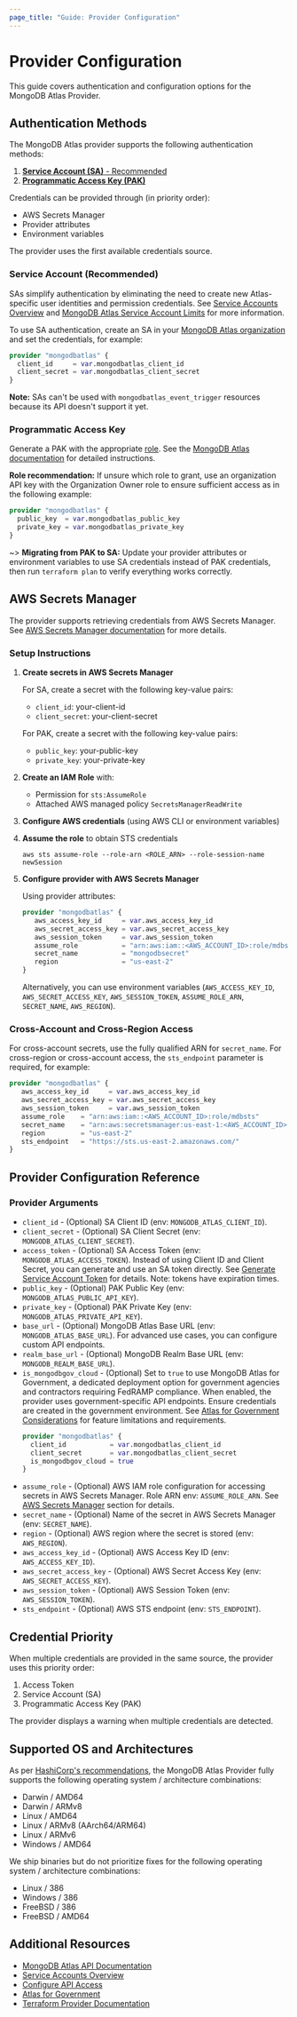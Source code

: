 ```yaml
---
page_title: "Guide: Provider Configuration"
---
```


# Provider Configuration

This guide covers authentication and configuration options for the MongoDB Atlas Provider.

## Authentication Methods

The MongoDB Atlas provider supports the following authentication methods:

1. [**Service Account (SA)** - Recommended](#service-account-recommended)
2. [**Programmatic Access Key (PAK)**](#programmatic-access-key)

Credentials can be provided through (in priority order):

- AWS Secrets Manager
- Provider attributes
- Environment variables

The provider uses the first available credentials source.

### Service Account (Recommended)

SAs simplify authentication by eliminating the need to create new Atlas-specific user identities and permission credentials. See [Service Accounts Overview](https://www.mongodb.com/docs/atlas/api/service-accounts-overview/) and [MongoDB Atlas Service Account Limits](https://www.mongodb.com/docs/manual/reference/limits/#mongodb-atlas-service-account-limits) for more information.

To use SA authentication, create an SA in your [MongoDB Atlas organization](https://www.mongodb.com/docs/atlas/configure-api-access/#grant-programmatic-access-to-an-organization) and set the credentials, for example:

```terraform
provider "mongodbatlas" {
  client_id     = var.mongodbatlas_client_id
  client_secret = var.mongodbatlas_client_secret
}
```

**Note:** SAs can't be used with `mongodbatlas_event_trigger` resources because its API doesn't support it yet.

### Programmatic Access Key

Generate a PAK with the appropriate [role](https://docs.atlas.mongodb.com/reference/user-roles/). See the [MongoDB Atlas documentation](https://www.mongodb.com/docs/atlas/configure-api-access-org/) for detailed instructions.

**Role recommendation:** If unsure which role to grant, use an organization API key with the Organization Owner role to ensure sufficient access as in the following example:

```terraform
provider "mongodbatlas" {
  public_key  = var.mongodbatlas_public_key
  private_key = var.mongodbatlas_private_key
}
```

~> **Migrating from PAK to SA:** Update your provider attributes or environment variables to use SA credentials instead of PAK credentials, then run `terraform plan` to verify everything works correctly.

## AWS Secrets Manager

The provider supports retrieving credentials from AWS Secrets Manager. See [AWS Secrets Manager documentation](https://docs.aws.amazon.com/secretsmanager/latest/userguide/intro.html) for more details.

### Setup Instructions

1. **Create secrets in AWS Secrets Manager**

   For SA, create a secret with the following key-value pairs:
   - `client_id`: your-client-id
   - `client_secret`: your-client-secret

   For PAK, create a secret with the following key-value pairs:
   - `public_key`: your-public-key
   - `private_key`: your-private-key

2. **Create an IAM Role** with:
   - Permission for `sts:AssumeRole`
   - Attached AWS managed policy `SecretsManagerReadWrite`

3. **Configure AWS credentials** (using AWS CLI or environment variables)

4. **Assume the role** to obtain STS credentials

   ```shell
   aws sts assume-role --role-arn <ROLE_ARN> --role-session-name newSession
   ```

5. **Configure provider with AWS Secrets Manager**

   Using provider attributes:

   ```terraform
   provider "mongodbatlas" {
      aws_access_key_id     = var.aws_access_key_id
      aws_secret_access_key = var.aws_secret_access_key
      aws_session_token     = var.aws_session_token
      assume_role           = "arn:aws:iam::<AWS_ACCOUNT_ID>:role/mdbsts"
      secret_name           = "mongodbsecret"
      region                = "us-east-2"
   }
   ```

   Alternatively, you can use environment variables (`AWS_ACCESS_KEY_ID`, `AWS_SECRET_ACCESS_KEY`, `AWS_SESSION_TOKEN`, `ASSUME_ROLE_ARN`, `SECRET_NAME`, `AWS_REGION`).

### Cross-Account and Cross-Region Access

For cross-account secrets, use the fully qualified ARN for `secret_name`. For cross-region or cross-account access, the `sts_endpoint` parameter is required, for example:

```terraform
provider "mongodbatlas" {
   aws_access_key_id     = var.aws_access_key_id
   aws_secret_access_key = var.aws_secret_access_key
   aws_session_token     = var.aws_session_token
   assume_role    = "arn:aws:iam::<AWS_ACCOUNT_ID>:role/mdbsts"
   secret_name    = "arn:aws:secretsmanager:us-east-1:<AWS_ACCOUNT_ID>:secret:test789-TO06Hy"
   region         = "us-east-2"
   sts_endpoint   = "https://sts.us-east-2.amazonaws.com/"
}
```

## Provider Configuration Reference

### Provider Arguments

* `client_id` - (Optional) SA Client ID (env: `MONGODB_ATLAS_CLIENT_ID`).
* `client_secret` - (Optional) SA Client Secret (env: `MONGODB_ATLAS_CLIENT_SECRET`).
* `access_token` - (Optional) SA Access Token (env: `MONGODB_ATLAS_ACCESS_TOKEN`). Instead of using Client ID and Client Secret, you can generate and use an SA token directly. See [Generate Service Account Token](https://www.mongodb.com/docs/atlas/api/service-accounts/generate-oauth2-token/#std-label-generate-oauth2-token-atlas) for details. Note: tokens have expiration times.
* `public_key` - (Optional) PAK Public Key (env: `MONGODB_ATLAS_PUBLIC_API_KEY`).
* `private_key` - (Optional) PAK Private Key (env: `MONGODB_ATLAS_PRIVATE_API_KEY`).
* `base_url` - (Optional) MongoDB Atlas Base URL (env: `MONGODB_ATLAS_BASE_URL`). For advanced use cases, you can configure custom API endpoints.
* `realm_base_url` - (Optional) MongoDB Realm Base URL (env: `MONGODB_REALM_BASE_URL`).
* `is_mongodbgov_cloud` - (Optional) Set to `true` to use MongoDB Atlas for Government, a dedicated deployment option for government agencies and contractors requiring FedRAMP compliance. When enabled, the provider uses government-specific API endpoints. Ensure credentials are created in the government environment. See [Atlas for Government Considerations](https://www.mongodb.com/docs/atlas/government/api/#atlas-for-government-considerations) for feature limitations and requirements.
  ```terraform
  provider "mongodbatlas" {
    client_id           = var.mongodbatlas_client_id
    client_secret       = var.mongodbatlas_client_secret
    is_mongodbgov_cloud = true
  }
  ```
* `assume_role` - (Optional) AWS IAM role configuration for accessing secrets in AWS Secrets Manager. Role ARN env: `ASSUME_ROLE_ARN`. See [AWS Secrets Manager](#aws-secrets-manager) section for details.
* `secret_name` - (Optional) Name of the secret in AWS Secrets Manager (env: `SECRET_NAME`).
* `region` - (Optional) AWS region where the secret is stored (env: `AWS_REGION`).
* `aws_access_key_id` - (Optional) AWS Access Key ID (env: `AWS_ACCESS_KEY_ID`).
* `aws_secret_access_key` - (Optional) AWS Secret Access Key (env: `AWS_SECRET_ACCESS_KEY`).
* `aws_session_token` - (Optional) AWS Session Token (env: `AWS_SESSION_TOKEN`).
* `sts_endpoint` - (Optional) AWS STS endpoint (env: `STS_ENDPOINT`).

## Credential Priority

When multiple credentials are provided in the same source, the provider uses this priority order:

1. Access Token
2. Service Account (SA)
3. Programmatic Access Key (PAK)

The provider displays a warning when multiple credentials are detected.

## Supported OS and Architectures

As per [HashiCorp's recommendations](https://developer.hashicorp.com/terraform/registry/providers/os-arch), the MongoDB Atlas Provider fully supports the following operating system / architecture combinations:

- Darwin / AMD64
- Darwin / ARMv8
- Linux / AMD64
- Linux / ARMv8 (AArch64/ARM64)
- Linux / ARMv6
- Windows / AMD64

We ship binaries but do not prioritize fixes for the following operating system / architecture combinations:

- Linux / 386
- Windows / 386
- FreeBSD / 386
- FreeBSD / AMD64

## Additional Resources

- [MongoDB Atlas API Documentation](https://www.mongodb.com/docs/atlas/api/)
- [Service Accounts Overview](https://www.mongodb.com/docs/atlas/api/service-accounts-overview/)
- [Configure API Access](https://www.mongodb.com/docs/atlas/configure-api-access/)
- [Atlas for Government](https://www.mongodb.com/docs/atlas/government/)
- [Terraform Provider Documentation](https://registry.terraform.io/providers/mongodb/mongodbatlas/latest/docs)
